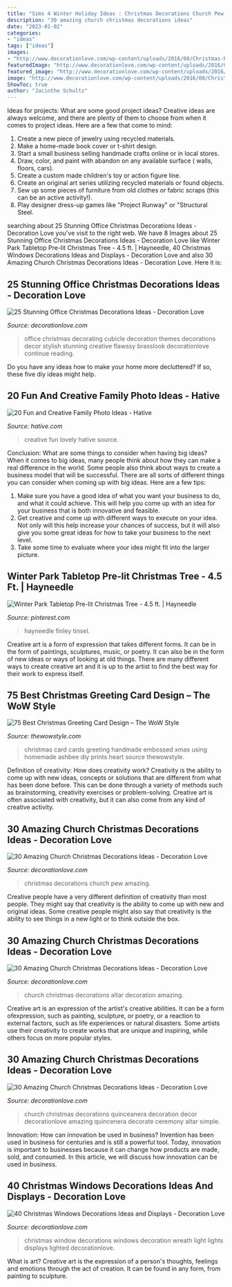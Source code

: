 ```yaml
---
title: "Sims 4 Winter Holiday Ideas : Christmas Decorations Church Pew Amazing"
description: "30 amazing church christmas decorations ideas"
date: "2023-01-02"
categories:
- "ideas"
tags: ["ideas"]
images:
- "http://www.decorationlove.com/wp-content/uploads/2016/08/Christmas-Pew-Decorations.jpg"
featuredImage: "http://www.decorationlove.com/wp-content/uploads/2016/08/Church-Altar-Christmas-Decorations.jpg"
featured_image: "http://www.decorationlove.com/wp-content/uploads/2016/08/Church-Altar-Christmas-Decorations.jpg"
image: "http://www.decorationlove.com/wp-content/uploads/2016/08/Christmas-Pew-Decorations.jpg"
ShowToc: true
author: "Jacinthe Schultz"
---
```



Ideas for projects: What are some good project ideas?
Creative ideas are always welcome, and there are plenty of them to choose from when it comes to project ideas. Here are a few that come to mind: 
1. Create a new piece of jewelry using recycled materials.
2. Make a home-made book cover or t-shirt design.
3. Start a small business selling handmade crafts online or in local stores.
4. Draw, color, and paint with abandon on any available surface ( walls, floors, cars).
5. Create a custom made children's toy or action figure line. 
6. Create an original art series utilizing recycled materials or found objects.
7. Sew up some pieces of furniture from old clothes or fabric scraps (this can be an active activity!). 
8. Play designer dress-up games like "Project Runway" or "Structural Steel.

	

		
searching about 25 Stunning Office Christmas Decorations Ideas - Decoration Love you've visit to the right web. We have 8 Images about 25 Stunning Office Christmas Decorations Ideas - Decoration Love like Winter Park Tabletop Pre-lit Christmas Tree - 4.5 ft. | Hayneedle, 40 Christmas Windows Decorations Ideas and Displays - Decoration Love and also 30 Amazing Church Christmas Decorations Ideas - Decoration Love. Here it is:
		
    
## 25 Stunning Office Christmas Decorations Ideas - Decoration Love

<img loading=lazy src="http://www.decorationlove.com/wp-content/uploads/2016/09/Cool-Office-Christmas-Decorating-Ideas.jpg" onerror="this.onerror=null;this.src='https://tse1.mm.bing.net/th?id=OIP.3nUwvQ5U7HpwvfbjY1QJPQHaJ4&amp;pid=15.1';" alt="25 Stunning Office Christmas Decorations Ideas - Decoration Love">

_Source: decorationlove.com_

>office christmas decorating cubicle decoration themes decorations decor stylish stunning creative flawssy brasslook decorationlove continue reading. 

	

Do you have any ideas how to make your home more decluttered? If so, these five diy ideas might help.

    
## 20 Fun And Creative Family Photo Ideas - Hative

<img loading=lazy src="https://hative.com/wp-content/uploads/2014/11/family-photo-ideas/13-fun-creative-family-photo-ideas.jpg" onerror="this.onerror=null;this.src='https://tse1.mm.bing.net/th?id=OIP.4H98dn3ZyKcfbeUCEfVA9wHaLM&amp;pid=15.1';" alt="20 Fun and Creative Family Photo Ideas - Hative">

_Source: hative.com_

>creative fun lovely hative source. 

	

Conclusion: What are some things to consider when having big ideas?
When it comes to big ideas, many people think about how they can make a real difference in the world. Some people also think about ways to create a business model that will be successful. There are all sorts of different things you can consider when coming up with big ideas. Here are a few tips: 
1) Make sure you have a good idea of what you want your business to do, and what it could achieve. This will help you come up with an idea for your business that is both innovative and feasible. 
2) Get creative and come up with different ways to execute on your idea. Not only will this help increase your chances of success, but it will also give you some great ideas for how to take your business to the next level. 
3) Take some time to evaluate where your idea might fit into the larger picture.

    
## Winter Park Tabletop Pre-lit Christmas Tree - 4.5 Ft. | Hayneedle

<img loading=lazy src="https://i.pinimg.com/736x/f6/3a/69/f63a69fba9aaf04dc316e33561006ac7.jpg" onerror="this.onerror=null;this.src='https://tse1.mm.bing.net/th?id=OIP.ZODUarEegE9um3Hu_hjOSQHaHa&amp;pid=15.1';" alt="Winter Park Tabletop Pre-lit Christmas Tree - 4.5 ft. | Hayneedle">

_Source: pinterest.com_

>hayneedle finley tinsel. 

	

Creative art is a form of expression that takes different forms. It can be in the form of paintings, sculptures, music, or poetry. It can also be in the form of new ideas or ways of looking at old things. There are many different ways to create creative art and it is up to the artist to find the best way for their work to express itself.

    
## 75 Best Christmas Greeting Card Design – The WoW Style

<img loading=lazy src="http://thewowstyle.com/wp-content/uploads/2014/11/446.jpg" onerror="this.onerror=null;this.src='https://tse3.mm.bing.net/th?id=OIP.wotJQ6Jfe22Soxv7d_05VwHaPZ&amp;pid=15.1';" alt="75 Best Christmas Greeting Card Design – The WoW Style">

_Source: thewowstyle.com_

>christmas card cards greeting handmade embossed xmas using homemade ashbee diy prints heart source thewowstyle. 

	

Definition of creativity: How does creativity work?
Creativity is the ability to come up with new ideas, concepts or solutions that are different from what has been done before. This can be done through a variety of methods such as brainstorming, creativity exercises or problem-solving. Creative art is often associated with creativity, but it can also come from any kind of creative activity.

    
## 30 Amazing Church Christmas Decorations Ideas - Decoration Love

<img loading=lazy src="http://www.decorationlove.com/wp-content/uploads/2016/08/Christmas-Pew-Decorations.jpg" onerror="this.onerror=null;this.src='https://tse1.mm.bing.net/th?id=OIP.cD78a_Dz_DpAJtfoGCIBjQHaJ4&amp;pid=15.1';" alt="30 Amazing Church Christmas Decorations Ideas - Decoration Love">

_Source: decorationlove.com_

>christmas decorations church pew amazing. 

	

Creative people have a very different definition of creativity than most people. They might say that creativity is the ability to come up with new and original ideas. Some creative people might also say that creativity is the ability to see things in a new light or to think outside the box.

    
## 30 Amazing Church Christmas Decorations Ideas - Decoration Love

<img loading=lazy src="http://www.decorationlove.com/wp-content/uploads/2016/08/Church-Altar-Christmas-Decorations.jpg" onerror="this.onerror=null;this.src='https://tse4.mm.bing.net/th?id=OIP.QxpZM5a-MJtZKkAbDmzU5AHaNK&amp;pid=15.1';" alt="30 Amazing Church Christmas Decorations Ideas - Decoration Love">

_Source: decorationlove.com_

>church christmas decorations altar decoration amazing. 

	

Creative art is an expression of the artist's creative abilities. It can be a form ofexpression, such as painting, sculpture, or poetry, or a reaction to external factors, such as life experiences or natural disasters. Some artists use their creativity to create works that are unique and inspiring, while others focus on more popular styles.

    
## 30 Amazing Church Christmas Decorations Ideas - Decoration Love

<img loading=lazy src="http://www.decorationlove.com/wp-content/uploads/2016/08/Christmas-Decoration-Ideas-for-Church.jpg" onerror="this.onerror=null;this.src='https://tse4.mm.bing.net/th?id=OIP.hmPPZiY4l8Y9bCu7N6s0lwHaLH&amp;pid=15.1';" alt="30 Amazing Church Christmas Decorations Ideas - Decoration Love">

_Source: decorationlove.com_

>church christmas decorations quinceanera decoration decor decorationlove amazing quincenera decorate ceremony altar simple. 

	

Innovation: How can innovation be used in business?
Invention has been used in business for centuries and is still a powerful tool. Today, innovation is important to businesses because it can change how products are made, sold, and consumed. In this article, we will discuss how innovation can be used in business.

    
## 40 Christmas Windows Decorations Ideas And Displays - Decoration Love

<img loading=lazy src="http://www.decorationlove.com/wp-content/uploads/2016/10/Christmas-Window-Wreath-Decorations.jpg" onerror="this.onerror=null;this.src='https://tse2.mm.bing.net/th?id=OIP.KYmoMgBpytPWniRBbILCswHaLG&amp;pid=15.1';" alt="40 Christmas Windows Decorations Ideas and Displays - Decoration Love">

_Source: decorationlove.com_

>christmas window decorations windows decoration wreath light lights displays lighted decorationlove. 

	

What is art?
Creative art is the expression of a person's thoughts, feelings and emotions through the act of creation. It can be found in any form, from painting to sculpture.

